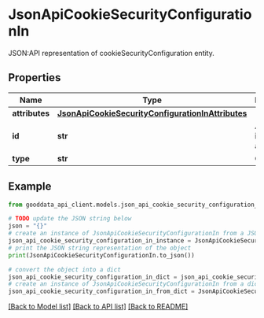 # JsonApiCookieSecurityConfigurationIn

JSON:API representation of cookieSecurityConfiguration entity.

## Properties

Name | Type | Description | Notes
------------ | ------------- | ------------- | -------------
**attributes** | [**JsonApiCookieSecurityConfigurationInAttributes**](JsonApiCookieSecurityConfigurationInAttributes.md) |  | [optional] 
**id** | **str** | API identifier of an object | 
**type** | **str** | Object type | 

## Example

```python
from gooddata_api_client.models.json_api_cookie_security_configuration_in import JsonApiCookieSecurityConfigurationIn

# TODO update the JSON string below
json = "{}"
# create an instance of JsonApiCookieSecurityConfigurationIn from a JSON string
json_api_cookie_security_configuration_in_instance = JsonApiCookieSecurityConfigurationIn.from_json(json)
# print the JSON string representation of the object
print(JsonApiCookieSecurityConfigurationIn.to_json())

# convert the object into a dict
json_api_cookie_security_configuration_in_dict = json_api_cookie_security_configuration_in_instance.to_dict()
# create an instance of JsonApiCookieSecurityConfigurationIn from a dict
json_api_cookie_security_configuration_in_from_dict = JsonApiCookieSecurityConfigurationIn.from_dict(json_api_cookie_security_configuration_in_dict)
```
[[Back to Model list]](../README.md#documentation-for-models) [[Back to API list]](../README.md#documentation-for-api-endpoints) [[Back to README]](../README.md)


